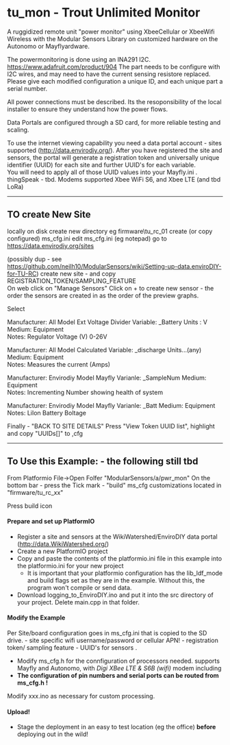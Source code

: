 # tu_mon - Trout Unlimited Monitor 

A ruggidized remote unit "power monitor" using XbeeCellular or XbeeWifi Wireless with the Modular Sensors Library on customized hardware on the Autonomo or Mayflyardware.

The powermonitoring is done using an INA291 I2C. 
https://www.adafruit.com/product/904
The part needs to be configure with I2C wires, and may need to have the current sensing resistore replaced.
Please give each modified configuration a unique ID, and each unique part a serial number.

All power connections must be described. Its the resoponsibility of the local installer to ensure they understand how the power flows. 

Data Portals are configured through a SD card, for more reliable testing and scaling.

To use the internet viewing capability you need a data portal account - sites supported
  (http://data.envirodiy.org/).  After you have registered the site and sensors, the portal will generate a registration token and universally unique identifier (UUID) for each site and further UUID's for each variable.  
  You will need to apply all of those UUID values into your Mayfly.ini .  
  thingSpeak - tbd.
Modems supported Xbee WiFi S6, and Xbee LTE (and tbd LoRa) 

_______

## TO create New Site
locally on disk create new directory eg firmware\tu_rc_01
create (or copy configured) ms_cfg.ini
edit ms_cfg.ini (eg notepad)
go to https://data.envirodiy.org/sites

(possibly dup - see https://github.com/neilh10/ModularSensors/wiki/Setting-up-data.enviroDIY-for-TU-RC)
create new site - and copy REGISTRATION_TOKEN/SAMPLING_FEATURE  
On web click on "Manage Sensors"
Click on + to create new sensor  - the order the sensors are created in as the order of the preview graphs.

Select

Manufacturer: All  Model Ext Voltage Divider Variable: _Battery 
Units : V  Medium: Equipment  
Notes: Regulator Voltage (V) 0-26V

Manufacturer: All  Model Calculated Variable: _discharge 
Units...(any)  Medium: Equipment  
Notes: Measures the current (Amps)

Manufacturer: Envirodiy Model Mayfly Varianle: _SampleNum
Medium: Equipment  
Notes: Incrementing Number showing health of system

Manufacturer: Envirodiy Model Mayfly Varianle: _Batt 
Medium: Equipment  Notes: LiIon Battery Boltage


Finally - "BACK TO SITE DETAILS"
Press "View Token UUID list", highlight and copy "UUIDs[]" to ,cfg


_______

## To Use this Example: - the following still tbd
From Platformio  File->Open Folfer  "ModularSensors/a/pwr_mon" 
On the bottom bar - press the Tick mark - "build" 
ms_cfg customizations located in "firmware/tu_rc_xx" 


Press build icon 
#### Prepare and set up PlatformIO
- Register a site and sensors at the WikiWatershed/EnviroDIY data portal (http://data.WikiWatershed.org/)
- Create a new PlatformIO project
- Copy and paste the contents of the platformio.ini file in this example into the platformio.ini for your new project
    - It is important that your platformio configuration has the lib_ldf_mode and build flags set as they are in the example.  Without this, the program won't compile or send data.
- Download logging_to_EnviroDIY.ino and put it into the src directory of your project.  Delete main.cpp in that folder.

#### Modify the Example

Per Site/board configuration goes in ms_cfg.ini that is copied to the SD drive. 
    - site specific wifi username/password or cellular APN!
    - registration token/ sampling feature 
    - UUID's for sensors .


- Modify ms_cfg.h for the connfiguration of processors needed. supports Mayfly and Autonomo, with _Digi XBee LTE & S6B (wifi)_ modem including 
- **The configuration of pin numbers and serial ports can be routed from ms_cfg.h !**

Modify xxx.ino as necessary for custom processing.

#### Upload!
- Stage the deployment in an easy to test location (eg the office) **before** deploying out in the wild!


